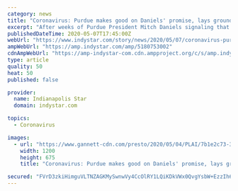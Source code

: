 ```yaml
---
category: news
title: "Coronavirus: Purdue makes good on Daniels' promise, lays groundwork to bring students back to campus"
excerpt: "After weeks of Purdue President Mitch Daniels signaling that the university was prepared to do all it could to bring students back to campus as a coronavirus pandemic continued, the university’s trustees laid the groundwork Thursday ."
publishedDateTime: 2020-05-07T17:45:00Z
webUrl: "https://www.indystar.com/story/news/2020/05/07/coronavirus-purdue-makes-good-daniels-promise-lays-groundwork-bring-students-back-campus/5180753002/"
ampWebUrl: "https://amp.indystar.com/amp/5180753002"
cdnAmpWebUrl: "https://amp-indystar-com.cdn.ampproject.org/c/s/amp.indystar.com/amp/5180753002"
type: article
quality: 50
heat: 50
published: false

provider:
  name: Indianapolis Star
  domain: indystar.com

topics:
  - Coronavirus

images:
  - url: "https://www.gannett-cdn.com/presto/2020/05/04/PLAI/7b1e2c73-305f-4f71-932c-e020e9778578-200504_NF_COVID_01.JPG?auto=webp&crop=1999,1125,x0,y203&format=pjpg&width=1200"
    width: 1200
    height: 675
    title: "Coronavirus: Purdue makes good on Daniels' promise, lays groundwork to bring students back to campus"

secured: "FVrD3zkiHimguVLTNZAGKMySwnwVy4CcOlRY1LQiKDkVWx0QvgYsbW+EzzIh6/WFqvtO3dSkjWWrYXANJFIahPyd0ovo4gL+XfdEEYHo4YtaGgJZEbkdluu0RCdzMs78n4SHYF9m787LBgNDDWsDoHJSU1giS9G9HZq5PDjYYJYeXK++zfBuGwiBnmzafcr3ugXasZZmxK9KmNm1ZTj96/vMC0Y+LK0qhQj/iYXyV+66FMy+uvzUTThG5PqpQ4wPajyF+IH82V0ek1JwIWW4cgcPGWG5DsD5CdkBNH2B6fGmLWBzu1WSIWERnbNPHd9D;EUNatrkg1oJg/siP4Fem0g=="
---
```


